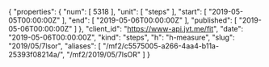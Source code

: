 {
  "properties": {
    "num": [
      5318
    ],
    "unit": [
      "steps"
    ],
    "start": [
      "2019-05-05T00:00:00Z"
    ],
    "end": [
      "2019-05-06T00:00:00Z"
    ],
    "published": [
      "2019-05-06T00:00:00Z"
    ]
  },
  "client_id": "https://www-api.jvt.me/fit",
  "date": "2019-05-06T00:00:00Z",
  "kind": "steps",
  "h": "h-measure",
  "slug": "2019/05/7lsor",
  "aliases": [
    "/mf2/c5575005-a266-4aa4-b11a-25393f08214a/",
    "/mf2/2019/05/7lsOR"
  ]
}
